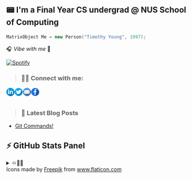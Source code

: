 ## 📟 I'm a Final Year CS undergrad @ NUS School of Computing 

```cpp
MatrixObject Me = new Person("Timothy Young", 1997);
```
🎧 _Vibe with me_ 🎺

[![Spotify](https://spotify-stats-timothyoung97.vercel.app/api/spotify)](https://open.spotify.com/user/31qd72w5v25ss2gn6tpaoaenqfru)


> ### 🤝🏼 Connect with me:

[<img align="left" alt="Timothyoung | LinkedIn" width="22px" src="public\linkedin.png" />][linkedin]
[<img align="left" alt="Timothyoung | Twitter" width="22px" src="public\twitter.png" />][twitter]
[<img align="left" alt="Timothyoung | Email" width="22px" src="public\email.png" />][email]
[<img align="left" alt="Timothyoung | Facebook" width="22px" src="public\facebook.png" />][facebook]

<br />
<br />

> ### 📕 Latest Blog Posts

<!-- BLOG-POST-LIST:START -->
- [Git Commands!](https://dev.to/timothyoung97/git-commands-3pkh)
<!-- BLOG-POST-LIST:END -->

## ⚡ GitHub Stats Panel

<details>
  <summary>♾️📶🆙</summary>

  <h4><i>Recent Activities</i></h2>

<!--START_SECTION:activity-->
1. ❗ Opened issue [#3](https://github.com/Timothyoung97/RenderingEngine/issues/3) in [Timothyoung97/RenderingEngine](https://github.com/Timothyoung97/RenderingEngine)
2. ❗ Opened issue [#2](https://github.com/Timothyoung97/RenderingEngine/issues/2) in [Timothyoung97/RenderingEngine](https://github.com/Timothyoung97/RenderingEngine)
3. 💪 Opened PR [#403](https://github.com/CS3247-Game-Development-Team-6/Doodles/pull/403) in [CS3247-Game-Development-Team-6/Doodles](https://github.com/CS3247-Game-Development-Team-6/Doodles)
4. ❗️ Closed issue [#386](https://github.com/CS3247-Game-Development-Team-6/Doodles/issues/386) in [CS3247-Game-Development-Team-6/Doodles](https://github.com/CS3247-Game-Development-Team-6/Doodles)
5. 🗣 Commented on [#386](https://github.com/CS3247-Game-Development-Team-6/Doodles/issues/386) in [CS3247-Game-Development-Team-6/Doodles](https://github.com/CS3247-Game-Development-Team-6/Doodles)
<!--END_SECTION:activity-->

---

<h4><i>General Stats</i></h2>

  <p align="center">
    <code><img align="center" src="https://github-readme-stats.vercel.app/api?username=Timothyoung97&count_private=true&show_icons=true&theme=blue-green" /></code>
    <code><img align="center" src="https://github-readme-stats.vercel.app/api/top-langs/?username=Timothyoung97&theme=blue-green&count_private=true" /></code>
  </p>  

---

<h4><i>Activity</i></h2>

  <p align="center">
    <code><img align="center" src="http://github-readme-streak-stats.herokuapp.com?user=Timothyoung97&theme=chartreuse-dark&date_format=M%20j%5B%2C%20Y%5D" /></code>
  </p>  

---

<h4><i>Contribution Graph</i></h2>

  <p align="center">
    <code><img align="center" src="./profile-3d-contrib/profile-night-green.svg" /></code>
  </p>  

---

<h4><i>Wakatime Stats</i></h2>
    
<!--START_SECTION:waka-->
![Code Time](http://img.shields.io/badge/Code%20Time-1%2C101%20hrs%2023%20mins-blue)

![Profile Views](http://img.shields.io/badge/Profile%20Views-0-blue)

![Lines of code](https://img.shields.io/badge/From%20Hello%20World%20I%27ve%20Written-13.1%20million%20lines%20of%20code-blue)

**🐱 My GitHub Data** 

> 📦 2.1 MB Used in GitHub's Storage 
 > 
> 💼 Opted to Hire
 > 
> 📜 25 Public Repositories 
 > 
> 🔑 25 Private Repositories 
 > 
**I'm an Early 🐤** 

```text
🌞 Morning                4744 commits        ███░░░░░░░░░░░░░░░░░░░░░░   13.71 % 
🌆 Daytime                18394 commits       █████████████░░░░░░░░░░░░   53.18 % 
🌃 Evening                8256 commits        ██████░░░░░░░░░░░░░░░░░░░   23.87 % 
🌙 Night                  3197 commits        ██░░░░░░░░░░░░░░░░░░░░░░░   09.24 % 
```
📅 **I'm Most Productive on Wednesday** 

```text
Monday                   6215 commits        ████░░░░░░░░░░░░░░░░░░░░░   17.97 % 
Tuesday                  5198 commits        ████░░░░░░░░░░░░░░░░░░░░░   15.03 % 
Wednesday                6404 commits        █████░░░░░░░░░░░░░░░░░░░░   18.51 % 
Thursday                 5397 commits        ████░░░░░░░░░░░░░░░░░░░░░   15.60 % 
Friday                   3248 commits        ██░░░░░░░░░░░░░░░░░░░░░░░   09.39 % 
Saturday                 5970 commits        ████░░░░░░░░░░░░░░░░░░░░░   17.26 % 
Sunday                   2159 commits        ██░░░░░░░░░░░░░░░░░░░░░░░   06.24 % 
```


📊 **This Week I Spent My Time On** 

```text
🕑︎ Time Zone: Asia/Singapore

💬 Programming Languages: 
C++                      3 hrs 36 mins       █████████████████░░░░░░░░   67.55 % 
C                        1 hr 8 mins         █████░░░░░░░░░░░░░░░░░░░░   21.40 % 
HLSL                     22 mins             ██░░░░░░░░░░░░░░░░░░░░░░░   07.04 % 
Makefile                 12 mins             █░░░░░░░░░░░░░░░░░░░░░░░░   03.99 % 
Batchfile                0 secs              ░░░░░░░░░░░░░░░░░░░░░░░░░   00.01 % 

🔥 Editors: 
Visual Studio            2 hrs 58 mins       ██████████████░░░░░░░░░░░   55.86 % 
VS Code                  2 hrs 21 mins       ███████████░░░░░░░░░░░░░░   44.14 % 

🐱‍💻 Projects: 
RenderingEngine          2 hrs 58 mins       ██████████████░░░░░░░░░░░   55.86 % 
Assignment-2             1 hr 20 mins        ██████░░░░░░░░░░░░░░░░░░░   25.06 % 
23s2-cp-spa-team-17      41 mins             ███░░░░░░░░░░░░░░░░░░░░░░   12.88 % 
cs3203-spa               18 mins             █░░░░░░░░░░░░░░░░░░░░░░░░   05.90 % 
cs3203-spa [GitHub]      0 secs              ░░░░░░░░░░░░░░░░░░░░░░░░░   00.30 % 

💻 Operating System: 
Windows                  2 hrs 58 mins       ██████████████░░░░░░░░░░░   55.86 % 
Mac                      2 hrs 21 mins       ███████████░░░░░░░░░░░░░░   44.14 % 
```

**I Mostly Code in C++** 

```text
C++                      8 repos             ██████░░░░░░░░░░░░░░░░░░░   24.24 % 
Python                   5 repos             ████░░░░░░░░░░░░░░░░░░░░░   15.15 % 
HTML                     2 repos             ██░░░░░░░░░░░░░░░░░░░░░░░   06.06 % 
Makefile                 1 repo              █░░░░░░░░░░░░░░░░░░░░░░░░   03.03 % 
HLSL                     1 repo              █░░░░░░░░░░░░░░░░░░░░░░░░   03.03 % 
```



**Timeline**

![Lines of Code chart](https://raw.githubusercontent.com/Timothyoung97/Timothyoung97/main/assets/bar_graph.png)


 Last Updated on 29/03/2024 18:38:14 UTC
<!--END_SECTION:waka-->
    
</details>

[facebook]: https://www.facebook.com/TimYoung97
[email]: mailto:e0518553@u.nus.edu
[twitter]: https://twitter.com/timothyoung97
[linkedin]: https://www.linkedin.com/in/shiyuan-yang97/

<div>Icons made by <a href="https://www.freepik.com" title="Freepik">Freepik</a> from <a href="https://www.flaticon.com/" title="Flaticon">www.flaticon.com</a></div>
